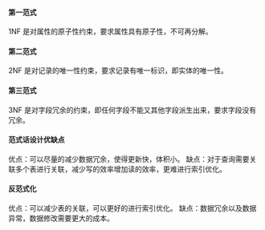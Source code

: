 #### 第一范式
1NF 是对属性的原子性约束，要求属性具有原子性，不可再分解。

#### 第二范式
2NF 是对记录的唯一性约束，要求记录有唯一标识，即实体的唯一性。

#### 第三范式
3NF 是对字段冗余的约束，即任何字段不能又其他字段派生出来，要求字段没有冗余。

#### 范式话设计优缺点
优点：可以尽量的减少数据冗余，使得更新快，体积小。
缺点：对于查询需要关联多个表进行关联，减少写的效率增加读的效率，更难进行索引优化。

#### 反范式化
优点：可以减少表的关联，可以更好的进行索引优化。
缺点：数据冗余以及数据异常，数据修改需要更大的成本。
